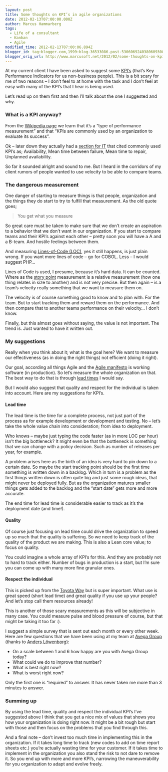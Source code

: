 ```yaml
---
layout: post
title: Some thoughts on KPI’s in agile organizations
date: 2012-02-13T07:00:00.000Z
author: Marcus Hammarberg
tags:
  - Life of a consultant
  - Kanban
  - Agile
modified_time: 2012-02-13T07:00:06.894Z
blogger_id: tag:blogger.com,1999:blog-36533086.post-5306069240380609300
blogger_orig_url: http://www.marcusoft.net/2012/02/some-thoughts-on-kpis-in-agile.html
---
```



At my current client I have been asked to suggest some
<a href="http://en.wikipedia.org/wiki/Performance_indicator"
target="_blank">KPI’s</a> (that’s Key Performance Indicators for us
non-business people). This is a bit scary for me of two reasons – I
don’t feel to at home with the task and I don’t feel at easy with many
of the KPI’s that I hear is being used.

Let’s read up on them first and then I’ll talk about the one I suggested
and why.
### What is a KPI anyway?

From the <a href="http://en.wikipedia.org/wiki/Performance_indicator"
target="_blank">Wikipedia page</a> we learn that it’s a “type of
performance measurement” and that “KPIs are commonly used by an
organization to evaluate its success”.

Ok – later down they actually had a
<a href="http://en.wikipedia.org/wiki/Performance_indicator#IT"
target="_blank">section for IT</a> that cited commonly used KPI’s as;
Availability, Mean time between failure, Mean time to repair, Unplanned
availability.

So far it sounded alright and sound to me. But I heard in the corridors
of my client rumors of people wanted to use velocity to be able to
compare teams.

### The dangerous measurement

One danger of starting to measure things is that people, organization
and the things they do start to try to fulfill that measurement. As the
old quote goes;

> You get what you measure

So great care must be taken to make sure that we don’t create an
aspiration to a behavior that we don’t want in our organization. If you
start to compare teams and their KPI’s against each other – pretty soon
you will have a A and a B-team. And hostile feelings between them.

And measuring
<a href="http://en.wikipedia.org/wiki/Source_lines_of_code"
target="_blank">Lines-of-Code (LOC)</a>, yes it still happens, is just
plain wrong. If you want more lines of code – go for COBOL. Less – I
would suggest PHP…

Lines of Code is used, I presume, because it’s hard data. It can be
counted. Where as the <a
href="http://agilefaq.wordpress.com/2007/11/13/what-is-a-story-point/"
target="_blank">story point</a> measurement is a relative measurement
(how one thing relates in size to another) and is not very precise. But
then again – is a team’s velocity really something that we want to
measure them on.

The velocity is of course something good to know and to plan with. For
the team. But to start tracking them and reward them on the performance.
And then compare that to another teams performance on their velocity… I
don’t know.

Finally, but this almost goes without saying, the value is not
important. The trend is. Just wanted to have it written out.

### My suggestions

Really when you think about it; what is the goal here? We want to
measure our effectiveness (as in doing the right things) not efficient
(doing it right).

Our goal, according all things Agile and the
<a href="http://www.agilemanifesto.org/" target="_blank">Agile
manifesto</a> is working software (in production). So let’s measure the
whole organization on that. The best way to do that is through
<a href="http://en.wikipedia.org/wiki/Lead_time" target="_blank">lead
times</a> I would say.

But I would also suggest that quality and respect for the individual is
taken into account. Here are my suggestions for KPI’s.

#### Lead time

The lead time is the time for a complete process, not just part of the
process as for example development or development and testing. No –
let’s take the whole value chain into consideration; from idea to
deployment.

Who knows – maybe just typing the code faster (as in more LOC per hour)
isn’t the big bottleneck? It might even be that the bottleneck is
something that we can change with a policy decision. Such as number of
releases per year, for example.

A problem arises here as the birth of an idea is very hard to pin down
to a certain date. So maybe the start tracking point should be the first
time something is written down in a backlog. Which in turn is a problem
as the first things written down is often quite big and just some rough
ideas, that might never be deployed fully. But as the organization
matures smaller things gets added to the backlog and the “start date”
gets more and more accurate.

The end time for lead time is considerable easier to track as it’s the
deployment date (and time!).

#### Quality

Of course just focusing on lead time could drive the organization to
speed up so much that the quality is suffering. So we need to keep track
of the quality of the product we are making. This is also a Lean core
value; to focus on quality.

You could imagine a whole array of KPI’s for this. And they are probably
not to hard to track either. Number of bugs in production is a start,
but I’m sure you can come up with many more fine granular ones.

#### Respect the individual

This is picked up from the
<a href="http://en.wikipedia.org/wiki/The_Toyota_Way"
target="_blank">Toyota Way</a> but is super important. What use is great
speed (short lead time) and great quality if you use up your people? And
let’s stop call them resources already!

This is another of those scary measurements as this will be subjective
in many case. You could measure pulse and blood pressure of course, but
that might be taking it too far :).

I suggest a simple survey that is sent out each month or every other
week. Here are few questions that we have been using at my team at
<a href="http://www.avegagroup.se" target="_blank">Avega Group</a>
(thanks to
<a href="https://twitter.com/#!/anderslowenborg" target="_blank">Anders
Löwenborg</a>):

-   On a scale between 1 and 6 how happy are you with Avega Group today?
-   What could we do to improve that number?
-   What is best right now?
-   What is worst right now?

Only the first one is “required” to answer. It has never taken me more
than 3 minutes to answer.

### Summing up

By using the lead time, quality and respect the individual KPI’s I’ve
suggested above I think that you get a nice mix of values that shows you
how your organization is doing right now. It might be a bit rough but
start with those and then focus on the problems that you find through
this.

And a final note – don’t invest too much time in implementing this in
the organization. If it takes long time to track (new codes to add on
time report sheets etc.) you’re actually wasting time for your customer.
If it takes time to implement in the organization you also stand the
risk to not dare to remove it. So you end up with more and more KPI’s,
narrowing the maneuverability for you organization to adapt and evolve
freely.
